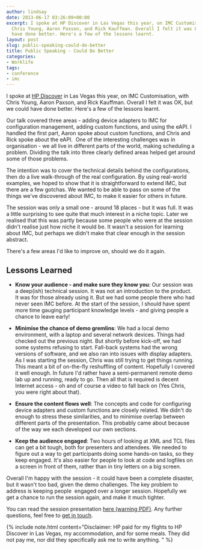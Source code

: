 ```yaml
---
author: lindsay
date: 2013-06-17 03:26:09+00:00
excerpt: I spoke at HP Discover in Las Vegas this year, on IMC Customisation, with
  Chris Young, Aaron Paxson, and Rick Kauffman. Overall I felt it was OK, but we could
  have done better. Here's a few of the lessons learnt.
layout: post
slug: public-speaking-could-do-better
title: Public Speaking - Could Do Better
categories:
- Worklife
tags:
- conference
- imc
---
```


I spoke at [HP Discover](https://www.hpe.com/events/discover/) in Las Vegas this year, on IMC Customisation, with Chris Young, Aaron Paxson, and Rick Kauffman. Overall I felt it was OK, but we could have done better. Here's a few of the lessons learnt.

Our talk covered three areas - adding device adapters to IMC for configuration management, adding custom functions, and using the eAPI. I handled the first part, Aaron spoke about custom functions, and Chris and Rick spoke about the eAPI.  One of the interesting challenges was in organisation - we all live in different parts of the world, making scheduling a problem. Dividing the talk into three clearly defined areas helped get around some of those problems.

The intention was to cover the technical details behind the configurations, then do a live walk-through of the real configuration. By using real-world examples, we hoped to show that it is straightforward to extend IMC, but there are a few gotchas. We wanted to be able to pass on some of the things we've discovered about IMC, to make it easier for others in future.

The session was only a small one - around 18 places - but it was full. It was a little surprising to see quite that much interest in a niche topic. Later we realised that this was partly because some people who were at the session didn't realise just how niche it would be. It wasn't a session for learning about IMC, but perhaps we didn't make that clear enough in the session abstract.

There's a few areas I'd like to improve on, should we do it again.


## Lessons Learned



  * **Know your audience - and make sure they know you**: Our session was a deep(ish) technical session. It was not an introduction to the product. It was for those already using it. But we had some people there who had never seen IMC before. At the start of the session, I should have spent more time gauging participant knowledge levels - and giving people a chance to leave early!

  * **Minimise the chance of demo gremlins**: We had a local demo environment, with a laptop and several network devices. Things had checked out the previous night. But shortly before kick-off, we had some systems refusing to start. Fall-back systems had the wrong versions of software, and we also ran into issues with display adapters. As I was starting the session, Chris was still trying to get things running. This meant a bit of on-the-fly reshuffling of content. Hopefully I covered it well enough. In future I'd rather have a semi-permanent remote demo lab up and running, ready to go. Then all that is required is decent Internet access - oh and of course a video to fall back on (Yes Chris, you were right about that).

  * **Ensure the content flows well**: The concepts and code for configuring device adapters and custom functions are closely related. We didn't do enough to stress these similarities, and to minimise overlap between different parts of the presentation. This probably came about because of the way we each developed our own sections.

  * **Keep the audience engaged**: Two hours of looking at XML and TCL files can get a bit tough, both for presenters and attendees. We needed to figure out a way to get participants doing some hands-on tasks, so they keep engaged. It's also easier for people to look at code and logfiles on a screen in front of them, rather than in tiny letters on a big screen.


Overall I'm happy with the session - it could have been a complete disaster, but it wasn't too bad, given the demo challenges. The key problem to address is keeping people  engaged over a longer session. Hopefully we get a chance to run the session again, and make it much tighter.

You can read the session presentation [here (warning PDF)](/assets/2013/06/HOL2809.pdf). Any further questions, feel free to [get in touch](/contact/).

{% include note.html content="Disclaimer: HP paid for my flights to HP Discover in Las Vegas, my accommodation, and for some meals. They did not pay me, nor did they specifically ask me to write anything. " %}

